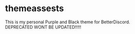# themeassests
This is my personal Purple and Black theme for BetterDiscord.
DEPRECATED WONT BE UPDATED!!!!!
